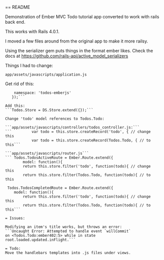 == README

Demonstration of Ember MVC Todo tutorial app converted to work with rails back end.

This works with Rails 4.0.1.

I moved a few files around from the original app to make it more railsy.

Using the serializer gem puts things in the format ember likes.
Check the docs at https://github.com/rails-api/active_model_serializers

Things I had to change:

```app/assets/javascripts/application.js```

Get rid of this:
```Todos.ApplicationAdapter = DS.LSAdapter.extend({
   	namespace: 'todos-emberjs'
   });```

Add this:
```Todos.Store = DS.Store.extend({});```

Change 'todo' model references to Todos.Todo:

```app/assets/javascripts/controllers/todos_controller.js:```
```			var todo = this.store.createRecord('todo', { // change this
			var todo = this.store.createRecord(Todos.Todo, { // to this```

```app/assets/javascripts/router.js```
``` Todos.TodosActiveRoute = Ember.Route.extend({
    	model: function(){
   		return this.store.filter('todo', function(todo){ // change this
   		return this.store.filter(Todos.Todo, function(todo){ // to this

 Todos.TodosCompletedRoute = Ember.Route.extend({
 	model: function(){
		return this.store.filter('todo', function(todo){ // change this
		return this.store.filter(Todos.Todo, function(todo){ // to this```

= Issues:

Modifying an item's title works, but throws an error:
```Uncaught Error: Attempted to handle event `willCommit`
on <Todos.Todo:ember402:5> while in state root.loaded.updated.inFlight.```

= Todo:
Move the handlebars templates into .js files under views.